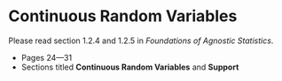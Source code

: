 # Continuous Random Variables 

Please read section 1.2.4 and 1.2.5 in *Foundations of Agnostic Statistics*.

- Pages 24—31
- Sections titled **Continuous Random Variables** and **Support**
